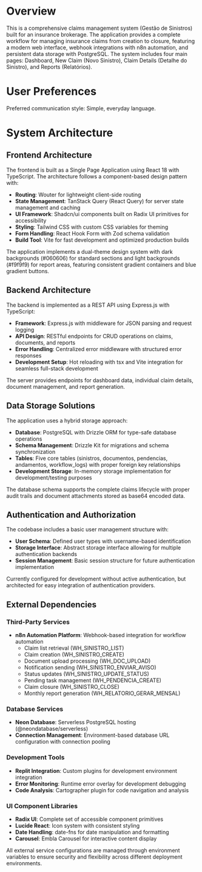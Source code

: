 # Overview

This is a comprehensive claims management system (Gestão de Sinistros) built for an insurance brokerage. The application provides a complete workflow for managing insurance claims from creation to closure, featuring a modern web interface, webhook integrations with n8n automation, and persistent data storage with PostgreSQL. The system includes four main pages: Dashboard, New Claim (Novo Sinistro), Claim Details (Detalhe do Sinistro), and Reports (Relatórios).

# User Preferences

Preferred communication style: Simple, everyday language.

# System Architecture

## Frontend Architecture
The frontend is built as a Single Page Application using React 18 with TypeScript. The architecture follows a component-based design pattern with:

- **Routing**: Wouter for lightweight client-side routing
- **State Management**: TanStack Query (React Query) for server state management and caching
- **UI Framework**: Shadcn/ui components built on Radix UI primitives for accessibility
- **Styling**: Tailwind CSS with custom CSS variables for theming
- **Form Handling**: React Hook Form with Zod schema validation
- **Build Tool**: Vite for fast development and optimized production builds

The application implements a dual-theme design system with dark backgrounds (#060606) for standard sections and light backgrounds (#f9f9f9) for report areas, featuring consistent gradient containers and blue gradient buttons.

## Backend Architecture
The backend is implemented as a REST API using Express.js with TypeScript:

- **Framework**: Express.js with middleware for JSON parsing and request logging
- **API Design**: RESTful endpoints for CRUD operations on claims, documents, and reports
- **Error Handling**: Centralized error middleware with structured error responses
- **Development Setup**: Hot reloading with tsx and Vite integration for seamless full-stack development

The server provides endpoints for dashboard data, individual claim details, document management, and report generation.

## Data Storage Solutions
The application uses a hybrid storage approach:

- **Database**: PostgreSQL with Drizzle ORM for type-safe database operations
- **Schema Management**: Drizzle Kit for migrations and schema synchronization
- **Tables**: Five core tables (sinistros, documentos, pendencias, andamentos, workflow_logs) with proper foreign key relationships
- **Development Storage**: In-memory storage implementation for development/testing purposes

The database schema supports the complete claims lifecycle with proper audit trails and document attachments stored as base64 encoded data.

## Authentication and Authorization
The codebase includes a basic user management structure with:

- **User Schema**: Defined user types with username-based identification
- **Storage Interface**: Abstract storage interface allowing for multiple authentication backends
- **Session Management**: Basic session structure for future authentication implementation

Currently configured for development without active authentication, but architected for easy integration of authentication providers.

## External Dependencies

### Third-Party Services
- **n8n Automation Platform**: Webhook-based integration for workflow automation
  - Claim list retrieval (WH_SINISTRO_LIST)
  - Claim creation (WH_SINISTRO_CREATE)
  - Document upload processing (WH_DOC_UPLOAD)
  - Notification sending (WH_SINISTRO_ENVIAR_AVISO)
  - Status updates (WH_SINISTRO_UPDATE_STATUS)
  - Pending task management (WH_PENDENCIA_CREATE)
  - Claim closure (WH_SINISTRO_CLOSE)
  - Monthly report generation (WH_RELATORIO_GERAR_MENSAL)

### Database Services
- **Neon Database**: Serverless PostgreSQL hosting (@neondatabase/serverless)
- **Connection Management**: Environment-based database URL configuration with connection pooling

### Development Tools
- **Replit Integration**: Custom plugins for development environment integration
- **Error Monitoring**: Runtime error overlay for development debugging
- **Code Analysis**: Cartographer plugin for code navigation and analysis

### UI Component Libraries
- **Radix UI**: Complete set of accessible component primitives
- **Lucide React**: Icon system with consistent styling
- **Date Handling**: date-fns for date manipulation and formatting
- **Carousel**: Embla Carousel for interactive content display

All external service configurations are managed through environment variables to ensure security and flexibility across different deployment environments.